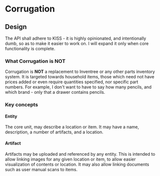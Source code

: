 # Corrugation

## Design

The API shall adhere to KISS - it is highly opinionated, and intentionally dumb, so as to make it easier to work on.
I will expand it only when core functionality is complete.

### What Corrugation is **NOT**

Corrugation is **NOT** a replacement to Inventree or any other parts inventory system.
It is targeted towards household items, those which need not have prices added or even require quantities specified, nor specific part numbers.
For example, I don't want to have to say how many pencils, and which brand - only that a drawer contains pencils.

### Key concepts

#### Entity

The core unit, may describe a location or item.
It may have a name, description, a number of artifacts, and a location.

#### Artifact

Artifacts may be uploaded and referenced by any entity.
This is intended to allow linking images for any given location or item, to allow easier visualization of contents or location.
It may also allow linking documents such as user manual scans to items.